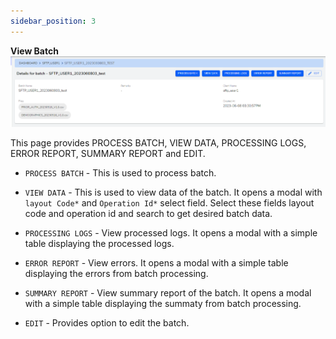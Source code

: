 ```yaml
---
sidebar_position: 3
---
```


**View Batch**
![View Batch](./images/Viewbatch.PNG)

This page provides PROCESS BATCH, VIEW DATA, PROCESSING LOGS, ERROR REPORT, SUMMARY REPORT and EDIT.
-  `PROCESS BATCH` - This is used to process batch.
- `VIEW DATA` - This is used to view data of the batch. It opens a modal with `layout Code*` and `Operation Id*` select field. Select these fields layout code and operation id and search to get desired batch data.

- `PROCESSING LOGS` - View processed logs. It opens a modal with a simple table displaying the processed logs. 

- `ERROR REPORT` - View errors. It opens a modal with a simple table displaying the errors from batch processing.

- `SUMMARY REPORT` - View summary report of the batch. It opens a modal with a simple table displaying the summaty from batch processing.

- `EDIT` - Provides option to edit the batch.
